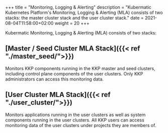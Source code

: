 +++
title = "Monitoring, Logging & Alerting"
description = "Kubermatic Kubernetes Platform's Monitoring, Logging & Alerting (MLA) consists of two stacks: the master cluster stack and the user cluster stack."
date = 2021-08-04T11:58:00+02:00
weight = 20
+++

Kubermatic Monitoring, Logging & Alerting (MLA) consists of two stacks:

## [Master / Seed Cluster MLA Stack]({{< ref "./master_seed/">}})

Monitors KKP components running in the KKP master and seed clusters, including control plane components of the user clusters. Only KKP administrators can access this monitoring data.

## [User Cluster MLA Stack]({{< ref "./user_cluster/">}})

Monitors applications running in the user clusters as well as system components running in the user clusters. All KKP users can access monitoring data of the user clusters under projects they are members of.
